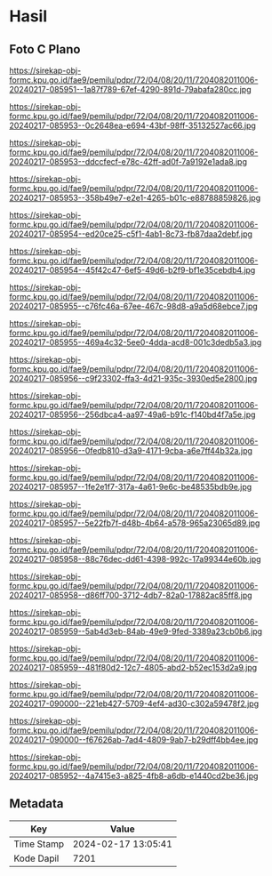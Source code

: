 # Hasil

## Foto C Plano

https://sirekap-obj-formc.kpu.go.id/fae9/pemilu/pdpr/72/04/08/20/11/7204082011006-20240217-085951--1a87f789-67ef-4290-891d-79abafa280cc.jpg

https://sirekap-obj-formc.kpu.go.id/fae9/pemilu/pdpr/72/04/08/20/11/7204082011006-20240217-085953--0c2648ea-e694-43bf-98ff-35132527ac66.jpg

https://sirekap-obj-formc.kpu.go.id/fae9/pemilu/pdpr/72/04/08/20/11/7204082011006-20240217-085953--ddccfecf-e78c-42ff-ad0f-7a9192e1ada8.jpg

https://sirekap-obj-formc.kpu.go.id/fae9/pemilu/pdpr/72/04/08/20/11/7204082011006-20240217-085953--358b49e7-e2e1-4265-b01c-e88788859826.jpg

https://sirekap-obj-formc.kpu.go.id/fae9/pemilu/pdpr/72/04/08/20/11/7204082011006-20240217-085954--ed20ce25-c5f1-4ab1-8c73-fb87daa2debf.jpg

https://sirekap-obj-formc.kpu.go.id/fae9/pemilu/pdpr/72/04/08/20/11/7204082011006-20240217-085954--45f42c47-6ef5-49d6-b2f9-bf1e35cebdb4.jpg

https://sirekap-obj-formc.kpu.go.id/fae9/pemilu/pdpr/72/04/08/20/11/7204082011006-20240217-085955--c76fc46a-67ee-467c-98d8-a9a5d68ebce7.jpg

https://sirekap-obj-formc.kpu.go.id/fae9/pemilu/pdpr/72/04/08/20/11/7204082011006-20240217-085955--469a4c32-5ee0-4dda-acd8-001c3dedb5a3.jpg

https://sirekap-obj-formc.kpu.go.id/fae9/pemilu/pdpr/72/04/08/20/11/7204082011006-20240217-085956--c9f23302-ffa3-4d21-935c-3930ed5e2800.jpg

https://sirekap-obj-formc.kpu.go.id/fae9/pemilu/pdpr/72/04/08/20/11/7204082011006-20240217-085956--256dbca4-aa97-49a6-b91c-f140bd4f7a5e.jpg

https://sirekap-obj-formc.kpu.go.id/fae9/pemilu/pdpr/72/04/08/20/11/7204082011006-20240217-085956--0fedb810-d3a9-4171-9cba-a6e7ff44b32a.jpg

https://sirekap-obj-formc.kpu.go.id/fae9/pemilu/pdpr/72/04/08/20/11/7204082011006-20240217-085957--1fe2e1f7-317a-4a61-9e6c-be48535bdb9e.jpg

https://sirekap-obj-formc.kpu.go.id/fae9/pemilu/pdpr/72/04/08/20/11/7204082011006-20240217-085957--5e22fb7f-d48b-4b64-a578-965a23065d89.jpg

https://sirekap-obj-formc.kpu.go.id/fae9/pemilu/pdpr/72/04/08/20/11/7204082011006-20240217-085958--88c76dec-dd61-4398-992c-17a99344e60b.jpg

https://sirekap-obj-formc.kpu.go.id/fae9/pemilu/pdpr/72/04/08/20/11/7204082011006-20240217-085958--d86ff700-3712-4db7-82a0-17882ac85ff8.jpg

https://sirekap-obj-formc.kpu.go.id/fae9/pemilu/pdpr/72/04/08/20/11/7204082011006-20240217-085959--5ab4d3eb-84ab-49e9-9fed-3389a23cb0b6.jpg

https://sirekap-obj-formc.kpu.go.id/fae9/pemilu/pdpr/72/04/08/20/11/7204082011006-20240217-085959--481f80d2-12c7-4805-abd2-b52ec153d2a9.jpg

https://sirekap-obj-formc.kpu.go.id/fae9/pemilu/pdpr/72/04/08/20/11/7204082011006-20240217-090000--221eb427-5709-4ef4-ad30-c302a59478f2.jpg

https://sirekap-obj-formc.kpu.go.id/fae9/pemilu/pdpr/72/04/08/20/11/7204082011006-20240217-090000--f67626ab-7ad4-4809-9ab7-b29dff4bb4ee.jpg

https://sirekap-obj-formc.kpu.go.id/fae9/pemilu/pdpr/72/04/08/20/11/7204082011006-20240217-085952--4a7415e3-a825-4fb8-a6db-e1440cd2be36.jpg


## Metadata

| Key        | Value               |
| ---------- | ------------------- |
| Time Stamp | 2024-02-17 13:05:41 |
| Kode Dapil | 7201                |



